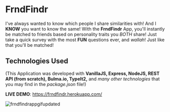 # FrndFindr
I've always wanted to know which people I share similarities with! And I <b>KNOW</b> you want to know the same! With the <strong>FrndFindr</strong> App, you'll instantly be matched to friends based on personality traits you <em>BOTH</em> share! Just take a quick survey with the most <strong>FUN</strong> questions ever, and <em>wallah</em>! Just like that you'll be matched!

## Technologies Used
(This Application was developed with <strong>VanillaJS, Express, NodeJS, REST API (from scratch), Bulma.io, TypeIt2,</strong> and <em>many other technologies</em> that you may find in the <em>package.json</em> file!)

<strong>LIVE DEMO</strong>: https://frndfindr.herokuapp.com/

![frndfindrappgifupdated](https://user-images.githubusercontent.com/24254780/30345470-26798536-97d3-11e7-873f-586479811deb.gif)
